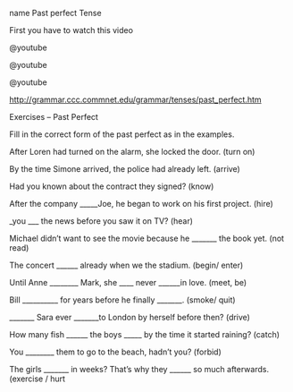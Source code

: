 
name Past perfect Tense

First you have to watch this video

@youtube

@youtube

@youtube

http://grammar.ccc.commnet.edu/grammar/tenses/past_perfect.htm

Exercises – Past Perfect

Fill in the correct form of the past perfect as in the examples.

After Loren had turned on the alarm, she locked the door. (turn on)

By the time Simone arrived, the police had already left. (arrive)

Had you known about the contract they signed? (know)

After the company _____Joe, he began to work on his first project. (hire)

_you ___ the news before you saw it on TV? (hear)

Michael didn’t want to see the movie because he _______ the book yet. (not read)

The concert ______ already when we  the stadium. (begin/ enter)

Until Anne ________ Mark, she ____ never ______in love. (meet, be)

Bill __________ for years before he finally _______. (smoke/ quit)

_______ Sara ever _______to London by herself before then? (drive)

How many fish ______ the boys _____ by the time it started raining? (catch)

You ________ them to go to the beach, hadn’t you? (forbid)

The girls _______ in weeks? That’s why they ______ so much afterwards. (exercise / hurt

